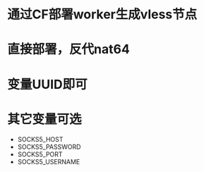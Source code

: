 # 通过CF部署worker生成vless节点
# 直接部署，反代nat64
# 变量UUID即可
# 其它变量可选
 
- SOCKS5_HOST
- SOCKS5_PASSWORD
- SOCKS5_PORT
- SOCKS5_USERNAME

